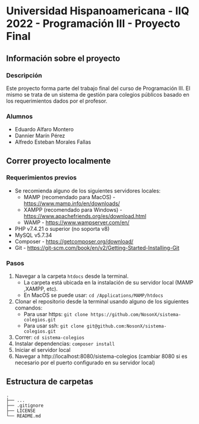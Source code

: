 # Universidad Hispanoamericana - IIQ 2022 - Programación III - Proyecto Final

## Información sobre el proyecto

### Descripción
Este proyecto forma parte del trabajo final del curso de Programación III.  El mismo se trata de un sistema de gestión
para colegios públicos basado en los requerimientos dados por el profesor.

### Alumnos
* Eduardo Alfaro Montero
* Dannier Marín Pérez
* Alfredo Esteban Morales Fallas

## Correr proyecto localmente

### Requerimientos previos
* Se recomienda alguno de los siguientes servidores locales:
  * MAMP (recomendado para MacOS) - https://www.mamp.info/en/downloads/
  * XAMPP (recomendado para Windows) - https://www.apachefriends.org/es/download.html
  * WAMP - https://www.wampserver.com/en/
* PHP v7.4.21 o superior (no soporta v8)
* MySQL v5.7.34
* Composer - https://getcomposer.org/download/
* Git - https://git-scm.com/book/en/v2/Getting-Started-Installing-Git

### Pasos
1. Navegar a la carpeta `htdocs` desde la terminal. 
   - La carpeta está ubicada en la instalación de su servidor local (MAMP ,XAMPP, etc).
   - En MacOS se puede usar: `cd /Applications/MAMP/htdocs`
2. Clonar el repositorio desde la terminal usando alguno de los siguientes comandos:
   - Para usar https: `git clone https://github.com/NosonX/sistema-colegios.git`
   - Para usar ssh: `git clone git@github.com:NosonX/sistema-colegios.git`
3. Correr: `cd sistema-colegios`
4. Instalar dependencias: `composer install`
5. Iniciar el servidor local
6. Navegar a http://localhost:8080/sistema-colegios (cambiar 8080 si es necesario por el puerto configurado en su servidor local)

## Estructura de carpetas
    .
    ├── ...
    ├── .gitignore
    ├── LICENSE
    └── README.md
